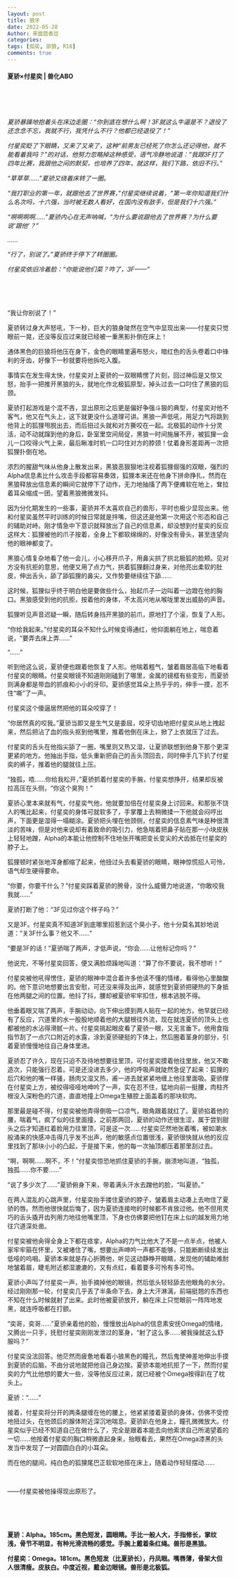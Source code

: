 ```yaml
---
layout: post
title: 狼牙
date: 2022-05-28
Author: 来盘茴香豆
categories: 
tags: [孤奕, 驯狼, R18]
comments: true
--- 
```


#### 夏骄×付星奕 | 兽化ABO


<br/><br/><br/>


*夏骄暴躁地抱着头在床边走圈：“你到底在想什么啊！3F就这么牛逼是不？退役了还念念不忘，我就不行，我凭什么不行？他都已经退役了！”*

*付星奕眨了下眼睛，又来了又来了，这种“前男友已经死了你怎么还记得他，就不能看着我吗？”的对话，他努力忽略掉这种感受，语气冷静地说道：“我跟3F打了四年比赛，我跟他之间的默契，也培养了四年，就这样，我们下路，依旧不行。”*

*“草草草……”夏骄又绕着床转了一圈。*

*“我打职业的第一年，就跟他去了世界赛，”付星奕继续说着，“第一年你知道我们什么名次吗，十六强，当时被无数人看好，在国内没有敌手，但是我们十六强。”*

*“啊啊啊啊……”夏骄内心在无声呐喊，“为什么要说跟他去了世界赛？为什么要说‘跟他’？”*

*……*

*“行了，别说了。”夏骄终于停下了转圈圈。*

*付星奕依旧冷着脸：“你能说他们菜？咋了，3F——”*

<br/><br/><br/>



“我让你别说了！”

夏骄转过身大声怒吼，下一秒，巨大的狼身陡然在空气中显现出来——付星奕只觉眼前一晃，还没等反应过来就已经被一重黑影扑倒在床上！

通体黑色的巨狼将他压在身下，金色的眼睛里遍布怒火，暗红色的舌头卷着口中锋利的牙齿，好像下一秒就要将他拆吃入腹。

事情实在发生得太快，付星奕对上夏骄的一双眼睛愣了片刻，回过神后是又惊又怒，抬手一把推开黑狼的头，就地化作北极狐原型，掉头过去一口叼住了黑狼的后颈。

夏骄打起游戏是个混不吝，显出原形之后更是偏好争强斗狠的典型，付星奕对他不客气，他又在气头上，这下就更没什么道理可讲。黑狼一声低吼，用足力气将跳到他背上的狐狸甩脱出去，而后扭过头就和对方撕咬在一起。北极狐的动作十分灵活，动不动就蹿到他的身后，卧室里空间局促，黑狼一时间施展不开，被狐狸一会儿一口咬得火气上来，最后瞅准时机一口叼住对方的脖颈！仗着身形差距再一次把狐狸扑倒在地。

浓烈的腥甜气味从他身上散发出来，黑狼恶狠狠地注视着狐狸倔强的双眼，强烈的Alpha信息素比什么攻击手段都容易奏效，狐狸本来还在他身下拼命挣扎，然而在黑狼释放出信息素的瞬间它就停下了动作，无力地抽搐了两下便瘫软在地上，耷拉着耳朵缩成一团，望着黑狼微微发抖。

因为分化期发生的一些事，夏骄并不太喜欢自己的兽形，平时也极少显现出来。他和付星奕虽然平时训练的时候日常就是拌嘴，但这还是他第一次用这个形态和自己的辅助对峙。刚才情急中下意识就释放出了自己的信息素，却没想到付星奕的反应这样大：狐狸被他的爪子按着，全身上下都软绵绵的，好像没有骨头，甚至连望向他的眼神都变了。

黑狼心情复杂地看了他一会儿，小心移开爪子，用鼻尖拱了拱北极狐的脸颊。见对方没有抗拒的意思，他便又用了点力气，拱着狐狸翻过身来，对他亮出柔软的肚皮，伸出舌头，舔了舔狐狸的鼻尖，又作势要继续往下舔……

这时候，狐狸似乎终于明白他是要做些什么，抬起爪子一边叫着一边蹬在他的胸口。黑狼感受到他的抗拒，按着他的身体，不太高兴地从喉咙里发出威胁的声音。

狐狸听见声音迟疑一瞬，随后转身挡开黑狼的前爪，原地打了个滚，恢复了人形。

“你给我起来。”付星奕的耳朵不知什么时候变得通红，他仰面躺在地上，喘息着说，“要弄去床上弄……”

“……”

听到他这么说，夏骄便也跟着他恢复了人形。他喘着粗气，皱着眉居高临下地看着付星奕的眼睛。付星奕眼镜不知道刚刚磕到了哪里，金属的镜框有些变形，而夏骄则满身都是带血的抓痕和小小的牙印。夏骄感觉耳朵上热乎乎的，伸手一摸，忍不住“嘶”了一声。

付星奕这个傻逼居然把他的耳朵咬穿了！

“你居然真的咬我。”夏骄当即又是生气又是委屈，咬牙切齿地把付星奕从地上拽起来，然后把沾了血的指头抠到他嘴里，推着他倒在床上，掀了上衣就压了过去。

付星奕的舌头在他指尖舔了一圈，嘴里则又热又湿，让夏骄联想到他身下那个更深更紧的地方。他抽出手指，低头重新把自己的舌头顶回去，同时伸手几下扒了付星奕的裤子，推着他的腿就往上压。

“独孤，唔……你给我松开，”夏骄抓着付星奕的手腕，付星奕想挣开，结果却反被拉高压在头侧，“你这个臭狗！”

夏骄心里本来就有气，付星奕气他，他就要加倍在付星奕身上讨回来。和那张不饶人的嘴比起来，付星奕的身体可就软多了，手掌覆上去稍微揉一下他就会闷哼出声，下面更是湿得一塌糊涂。夏骄把头埋在他颈侧，付星奕的信息素气味是种很清淡的苦味，但是对他来说却有着致命的吸引力，他急喘着把鼻子贴在那一小块皮肤上轻轻地蹭，Alpha的本能让他控制不住地张开嘴把变长变尖的犬齿抵在付星奕的脖子上。

狐狸顿时紧张地浑身都缩了起来，他扭过头去看夏骄的眼睛，眼神惊慌招人可怜，语气却生硬得要命。

“你要，你要干什么？”付星奕踩着夏骄的胯骨，没什么威慑力地说道，“你敢咬我我就……”

夏骄打断了他：“3F见过你这个样子吗？”

又是3F。付星奕真不知道3F到底哪里招惹到这个臭小子，他十分莫名其妙地说道：“关3F什么事？他又不……”

“要是3F的话！”夏骄喘了两声，才低声说，“你会……让他标记你吗？”

他说完，不等付星奕回答，便又满脸烦躁地叫道：“算了你不要说，我不想听！”

付星奕被他吼得愣住，夏骄的眼神中混合着许多他读不懂的情绪，看得他心里酸酸的。他下意识地想要出言安慰，可还没来得及出声，就感觉到夏骄把硬热的下身抵在他两腿之间的位置。他抖了抖，腰却被夏骄牢牢扣住，根本逃脱不得。

他垂着眼又喘了两声，手腕动动，向下伸出摸到两人贴在一起的地方。他早就已经有了反应，穴道里的水一股股地顺着他的大腿根往外流，现在就连夏骄的顶头上也都被他的水沾得滑腻一片。付星奕挑起眼皮看了夏骄一眼，又无言垂下。他用食指指节刮了一点穴口附近的水露，涂到夏骄硬挺的下体上，然后圈着茎身的部分，引着夏骄慢慢地往自己身体里进。

夏骄忍了许久，现在只迫不及待地想要往里顶，可付星奕摸着他往里放，他又不敢造次，只能强行忍着。可是还没进去多少，他的呼吸声就陡然急促了起来：狐狸的后穴和他的嘴一样骚，肠肉又湿又热，甫一进去就紧紧地缠上他往里面吸。夏骄撑在付星奕上方，被绞得哑哑地呻吟了一声，实在忍不住，猛地向前一挺腰，肉柱齐根没入深粉色的穴道，直直地撞上Omega生殖腔上面盖着的那块软肉。

那里最是碰不得，付星奕被他弄得倒吸一口凉气，眼角跟着就红了。夏骄掐着他的腰，喘着气，疯了似的往里面撞，之前那两回，夏骄的动作还很生涩，属于尝到甜头之后才知道红着脸用力往里顶，可是这一次……付星奕茫然地张着嘴，被如潮水般涌来的快感冲击得几乎发不出声，他的敏感点位置很浅，夏骄很快就从他的反应里找到了那块小小的凸起，于是接下来，他的每一次抽顶都压着那里刮过去。

“啊，啊啊……啊不，不！”付星奕惊恐地抓住夏骄的手腕，崩溃地叫道，“独孤，独孤……你不要……”

“说了多少次了……”夏骄俯身下来，带着满头汗水去蹭他的脸，“叫夏骄。”

在两人混乱的心跳声里，付星奕抬手搂住夏骄的脖子，皱着眉主动凑上去吻住了夏骄的唇。然而他很快就后悔了，因为夏骄连接吻的时候都不肯放过他。他不但用灵巧的舌头撬开齿列用力地往他嘴里顶，下身也仿佛要把他钉在床上似的越发用力地往穴道深处凿。

付星奕被他肏得全身上下都在痉挛，Alpha的力气比他大了不是一点半点，他被人家牢牢箍在怀里，又被堵住了嘴，想要出声呻吟一声都不能够，只能断断续续发出低哑的呜咽。夏骄本来就是存心折腾他，听见这动静睁开眼睛，发现他的辅助难耐地皱着眉，睫毛附近都湿漉漉的，又有点红，看着要多可怜有多可怜。

夏骄小声叫了付星奕一声，抬手摘掉他的眼镜，然后低头轻轻舔去他眼角的水分。经过刚刚那一轮，付星奕几乎丢了半条命下去，身上大汗淋漓，前端挺翘的东西也不知在什么时候就射了出来。此时他被夏骄放开，躺在床上只觉眼前一阵阵地发黑，就连呼吸都在打颤。

“奕哥，奕哥……”夏骄亲着他的脸，慢慢放出Alpha的信息素安抚Omega的情绪，又腾出一只手，抚慰付星奕刚刚发泄过的茎身，“射了这么多……被我操就这么舒服吗？”

付星奕没法回答。他茫然而疲惫地看着小狼黑色的瞳孔，然后鬼使神差地伸出手摸到夏骄的后脑，不由分说地就把他自己身边按。夏骄本能地抗拒了一下，然而付星奕的力气比他想的要大一些，没等他反应过来，就已经被个Omega按得趴在了枕头上。

夏骄：“……”

接着，付星奕将分开的两条腿缠在他的腰上，他紧紧搂着夏骄的身体，仿佛不受控地扭过头，在他颈后的腺体附近深沉地喘息。夏骄趴在他身上，瞳孔微微放大。付星奕似乎已经不知道自己在做什么了，完全是跟着本能去向他索求自己所渴望着的一切……他按着付星奕的胸口稍微直起身来，抬眼看去，果然在Omega漆黑的头发当中发现了一对圆圆白白的小耳朵。

而在他的腿间，纯白色的狐狸尾巴正软软地搭在床上，随着动作轻轻摆动……

<br/>

——付星奕被他操得现出原形了。

<br/><br/><br/>

**夏骄：Alpha。185cm。黑色短发，圆眼睛。手比一般人大，手指修长，掌纹浅，骨节不明显，有种光滑流畅的感觉。手腕上戴着条红绳。兽形是黑狼。**

**付星奕：Omega。181cm。黑色短发（比夏骄长），丹凤眼。嘴唇薄，骨架大但人很清瘦。皮肤白。中度近视，戴金边眼镜。兽形是北极狐。**

